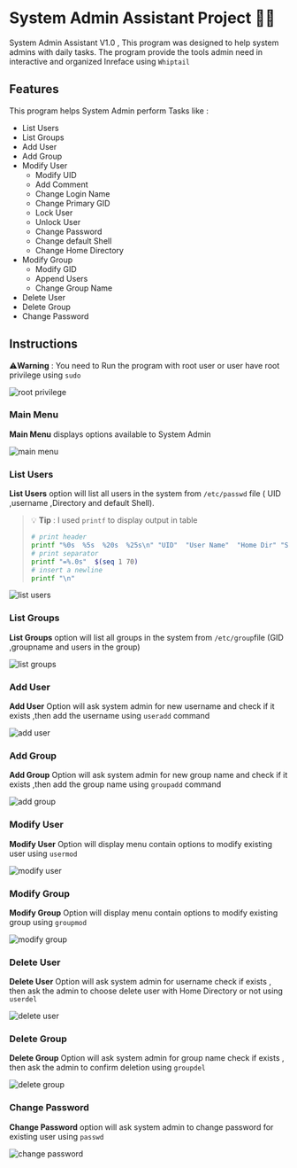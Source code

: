 # System Admin Assistant Project 👩‍💻

System Admin Assistant V1.0 ,
This program was designed to help system admins with daily tasks.
The program provide the tools admin need in interactive and organized Inreface using `Whiptail`

## Features

This program helps System Admin perform Tasks like :
 - List Users
 - List Groups
 - Add User
 - Add Group
 - Modify User 
    - Modify UID
    - Add Comment
    - Change Login Name
    - Change Primary GID
    - Lock User
    - Unlock User
    - Change Password 
    - Change default Shell
    - Change Home Directory
 - Modify Group
   - Modify GID
   - Append Users
   - Change Group Name
 - Delete User 
 - Delete Group
 - Change Password
 
## Instructions
 :warning:**Warning** : You need to Run the program with root user or user have root privilege using `sudo`
 
 ![root privilege](https://github.com/fatma-elsayed656/System-Admin-Assistant/assets/135543396/e42920b2-5fb3-40a9-85dc-d51c9a67fd8a)

### Main Menu 
**Main Menu** displays options available to System Admin

 ![main menu](https://github.com/fatma-elsayed656/System-Admin-Assistant/assets/135543396/c293ed72-fc6d-4862-b472-1acfab7ad677)


### List Users
**List Users** option will list all users in the system
from `/etc/passwd` file ( UID ,username ,Directory and default Shell).
> :bulb: **Tip** : I used `printf` to display output in table
> ``` bash
># print header
>printf "%0s  %5s  %20s  %25s\n" "UID"  "User Name"  "Home Dir" "Shell"
># print separator
>printf "=%.0s"  $(seq 1 70)
># insert a newline
>printf "\n"
> ```

 ![list users](https://github.com/fatma-elsayed656/System-Admin-Assistant/assets/135543396/d865db67-aa1c-43bb-90ee-852570259809)


 ### List Groups
 **List Groups** option will list all groups in the system from `/etc/group`file (GID ,groupname and users in the group)

![list groups](https://github.com/fatma-elsayed656/System-Admin-Assistant/assets/135543396/da3119fe-14ef-420c-be96-a433cb7ae1a8)


### Add User
**Add User** Option will ask system admin for new username and check if it exists ,then add the username using `useradd` command

![add user](https://github.com/fatma-elsayed656/System-Admin-Assistant/assets/135543396/42dcf0f4-f571-4905-bcc7-4cd7fdda27d0)


### Add Group
**Add Group** Option will ask system admin for new group name and check if it exists ,then add the group name using `groupadd` command

![add group](https://github.com/fatma-elsayed656/System-Admin-Assistant/assets/135543396/2b4ff855-b6bf-4960-aa90-b90cc6e288a2)

### Modify User
**Modify User** Option will display menu contain options to modify existing user using  `usermod`

![modify user](https://github.com/fatma-elsayed656/System-Admin-Assistant/assets/135543396/d51e3300-1b36-4a3c-b98c-1d1e92914498)


### Modify Group
**Modify Group** Option will display menu contain options to modify existing group using  `groupmod`

![modify group](https://github.com/fatma-elsayed656/System-Admin-Assistant/assets/135543396/4cd7473e-5292-48ca-bd4e-cc6f12d955de)


### Delete User
**Delete User** Option will ask system admin for username check if exists , then ask the admin to choose delete user with Home Directory or not using `userdel`

![delete user](https://github.com/fatma-elsayed656/System-Admin-Assistant/assets/135543396/b252be04-d241-48b9-b4dc-698d64525863)


### Delete Group
**Delete Group** Option will ask system admin for group name check if exists , then ask the admin to confirm deletion using `groupdel`

![delete group](https://github.com/fatma-elsayed656/System-Admin-Assistant/assets/135543396/703cccc0-1e8c-4acf-9d4c-1f329b19e94e)


### Change Password
**Change Password** option will ask system admin to change password for existing user using `passwd`

![change password](https://github.com/fatma-elsayed656/System-Admin-Assistant/assets/135543396/5100048f-1066-4278-b38c-e21a29e29296)

